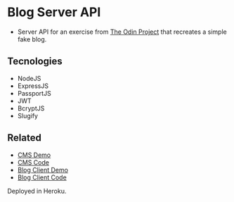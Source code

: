 # Blog Server API

- Server API for an exercise from [The Odin Project](https://www.theodinproject.com/) that recreates a simple fake blog.

## Tecnologies

- NodeJS
- ExpressJS
- PassportJS
- JWT
- BcryptJS
- Slugify

## Related

- [CMS Demo]()
- [CMS Code](https://github.com/joan-kii/blog-cms)
- [Blog Client Demo](https://blog-client-joan-kii.vercel.app/)
- [Blog Client Code](https://github.com/joan-kii/blog-client)

Deployed in Heroku.
